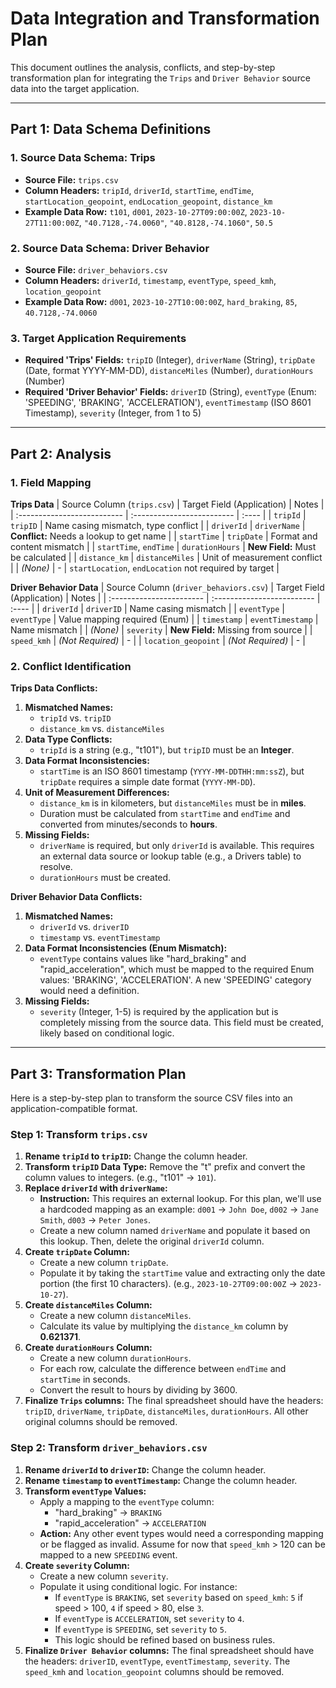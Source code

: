 # Data Integration and Transformation Plan

This document outlines the analysis, conflicts, and step-by-step transformation plan for integrating the `Trips` and `Driver Behavior` source data into the target application.

---

## **Part 1: Data Schema Definitions**

### **1. Source Data Schema: Trips**
- **Source File:** `trips.csv`
- **Column Headers:** `tripId`, `driverId`, `startTime`, `endTime`, `startLocation_geopoint`, `endLocation_geopoint`, `distance_km`
- **Example Data Row:** `t101`, `d001`, `2023-10-27T09:00:00Z`, `2023-10-27T11:00:00Z`, `"40.7128,-74.0060"`, `"40.8128,-74.1060"`, `50.5`

### **2. Source Data Schema: Driver Behavior**
- **Source File:** `driver_behaviors.csv`
- **Column Headers:** `driverId`, `timestamp`, `eventType`, `speed_kmh`, `location_geopoint`
- **Example Data Row:** `d001`, `2023-10-27T10:00:00Z`, `hard_braking`, `85`, `40.7128,-74.0060`

### **3. Target Application Requirements**
- **Required 'Trips' Fields:** `tripID` (Integer), `driverName` (String), `tripDate` (Date, format YYYY-MM-DD), `distanceMiles` (Number), `durationHours` (Number)
- **Required 'Driver Behavior' Fields:** `driverID` (String), `eventType` (Enum: 'SPEEDING', 'BRAKING', 'ACCELERATION'), `eventTimestamp` (ISO 8601 Timestamp), `severity` (Integer, from 1 to 5)

---

## **Part 2: Analysis**

### **1. Field Mapping**

**Trips Data**
| Source Column (`trips.csv`) | Target Field (Application) | Notes |
| :-------------------------- | :------------------------- | :---- |
| `tripId`                    | `tripID`                   | Name casing mismatch, type conflict |
| `driverId`                  | `driverName`               | **Conflict:** Needs a lookup to get name |
| `startTime`                 | `tripDate`                 | Format and content mismatch |
| `startTime`, `endTime`      | `durationHours`            | **New Field:** Must be calculated |
| `distance_km`               | `distanceMiles`            | Unit of measurement conflict |
| *(None)*                    | -                          | `startLocation`, `endLocation` not required by target |

**Driver Behavior Data**
| Source Column (`driver_behaviors.csv`) | Target Field (Application) | Notes |
| :----------------------- | :------------------------- | :---- |
| `driverId`               | `driverID`                 | Name casing mismatch |
| `eventType`              | `eventType`                | Value mapping required (Enum) |
| `timestamp`              | `eventTimestamp`           | Name mismatch |
| *(None)*                 | `severity`                 | **New Field:** Missing from source |
| `speed_kmh`              | *(Not Required)*           | - |
| `location_geopoint`      | *(Not Required)*           | - |

### **2. Conflict Identification**

**Trips Data Conflicts:**
1.  **Mismatched Names:**
    - `tripId` vs. `tripID`
    - `distance_km` vs. `distanceMiles`
2.  **Data Type Conflicts:**
    - `tripId` is a string (e.g., "t101"), but `tripID` must be an **Integer**.
3.  **Data Format Inconsistencies:**
    - `startTime` is an ISO 8601 timestamp (`YYYY-MM-DDTHH:mm:ssZ`), but `tripDate` requires a simple date format (`YYYY-MM-DD`).
4.  **Unit of Measurement Differences:**
    - `distance_km` is in kilometers, but `distanceMiles` must be in **miles**.
    - Duration must be calculated from `startTime` and `endTime` and converted from minutes/seconds to **hours**.
5.  **Missing Fields:**
    - `driverName` is required, but only `driverId` is available. This requires an external data source or lookup table (e.g., a Drivers table) to resolve.
    - `durationHours` must be created.

**Driver Behavior Data Conflicts:**
1.  **Mismatched Names:**
    - `driverId` vs. `driverID`
    - `timestamp` vs. `eventTimestamp`
2.  **Data Format Inconsistencies (Enum Mismatch):**
    - `eventType` contains values like "hard_braking" and "rapid_acceleration", which must be mapped to the required Enum values: 'BRAKING', 'ACCELERATION'. A new 'SPEEDING' category would need a definition.
3.  **Missing Fields:**
    - `severity` (Integer, 1-5) is required by the application but is completely missing from the source data. This field must be created, likely based on conditional logic.

---

## **Part 3: Transformation Plan**

Here is a step-by-step plan to transform the source CSV files into an application-compatible format.

### **Step 1: Transform `trips.csv`**
1.  **Rename `tripId` to `tripID`:** Change the column header.
2.  **Transform `tripID` Data Type:** Remove the "t" prefix and convert the column values to integers. (e.g., "t101" -> `101`).
3.  **Replace `driverId` with `driverName`:**
    - **Instruction:** This requires an external lookup. For this plan, we'll use a hardcoded mapping as an example: `d001` -> `John Doe`, `d002` -> `Jane Smith`, `d003` -> `Peter Jones`.
    - Create a new column named `driverName` and populate it based on this lookup. Then, delete the original `driverId` column.
4.  **Create `tripDate` Column:**
    - Create a new column `tripDate`.
    - Populate it by taking the `startTime` value and extracting only the date portion (the first 10 characters). (e.g., `2023-10-27T09:00:00Z` -> `2023-10-27`).
5.  **Create `distanceMiles` Column:**
    - Create a new column `distanceMiles`.
    - Calculate its value by multiplying the `distance_km` column by **0.621371**.
6.  **Create `durationHours` Column:**
    - Create a new column `durationHours`.
    - For each row, calculate the difference between `endTime` and `startTime` in seconds.
    - Convert the result to hours by dividing by 3600.
7.  **Finalize `Trips` columns:** The final spreadsheet should have the headers: `tripID`, `driverName`, `tripDate`, `distanceMiles`, `durationHours`. All other original columns should be removed.

### **Step 2: Transform `driver_behaviors.csv`**
1.  **Rename `driverId` to `driverID`:** Change the column header.
2.  **Rename `timestamp` to `eventTimestamp`:** Change the column header.
3.  **Transform `eventType` Values:**
    - Apply a mapping to the `eventType` column:
        - "hard_braking" -> `BRAKING`
        - "rapid_acceleration" -> `ACCELERATION`
    - **Action:** Any other event types would need a corresponding mapping or be flagged as invalid. Assume for now that `speed_kmh` > 120 can be mapped to a new `SPEEDING` event.
4.  **Create `severity` Column:**
    - Create a new column `severity`.
    - Populate it using conditional logic. For instance:
        - If `eventType` is `BRAKING`, set `severity` based on `speed_kmh`: `5` if speed > 100, `4` if speed > 80, else `3`.
        - If `eventType` is `ACCELERATION`, set `severity` to `4`.
        - If `eventType` is `SPEEDING`, set `severity` to `5`.
        - This logic should be refined based on business rules.
5.  **Finalize `Driver Behavior` columns:** The final spreadsheet should have the headers: `driverID`, `eventType`, `eventTimestamp`, `severity`. The `speed_kmh` and `location_geopoint` columns should be removed.